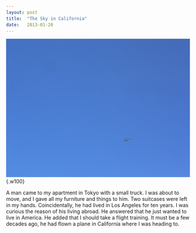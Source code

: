 ```yaml
---
layout: post
title:  "The Sky in California"
date:   2013-01-20
---
```


![Sky](/assets/california-sky.jpg){.w100}

A man came to my apartment in Tokyo with a small truck. I was about to move, and I gave all my furniture and things to him. Two suitcases were left in my hands. Coincidentally, he had lived in Los Angeles for ten years. I was curious the reason of his living abroad. He answered that he just wanted to live in America. He added that I should take a flight training. It must be a few decades ago, he had flown a plane in California where I was heading to.
